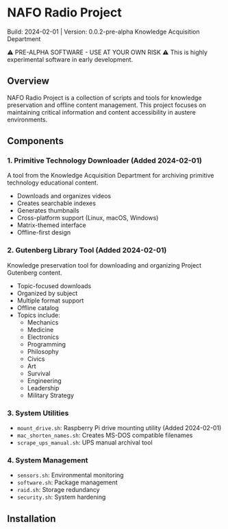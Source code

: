 # NAFO Radio Project

Build: 2024-02-01 | Version: 0.0.2-pre-alpha
Knowledge Acquisition Department

⚠️ PRE-ALPHA SOFTWARE - USE AT YOUR OWN RISK ⚠️
This is highly experimental software in early development.

## Overview
NAFO Radio Project is a collection of scripts and tools for knowledge preservation and offline content management. This project focuses on maintaining critical information and content accessibility in austere environments.

## Components

### 1. Primitive Technology Downloader (Added 2024-02-01)
A tool from the Knowledge Acquisition Department for archiving primitive technology educational content.
- Downloads and organizes videos
- Creates searchable indexes
- Generates thumbnails
- Cross-platform support (Linux, macOS, Windows)
- Matrix-themed interface
- Offline-first design

### 2. Gutenberg Library Tool (Added 2024-02-01)
Knowledge preservation tool for downloading and organizing Project Gutenberg content.
- Topic-focused downloads
- Organized by subject
- Multiple format support
- Offline catalog
- Topics include:
  - Mechanics
  - Medicine
  - Electronics
  - Programming
  - Philosophy
  - Civics
  - Art
  - Survival
  - Engineering
  - Leadership
  - Military Strategy

### 3. System Utilities
- `mount_drive.sh`: Raspberry Pi drive mounting utility (Added 2024-02-01)
- `mac_shorten_names.sh`: Creates MS-DOS compatible filenames
- `scrape_ups_manual.sh`: UPS manual archival tool

### 4. System Management
- `sensors.sh`: Environmental monitoring
- `software.sh`: Package management
- `raid.sh`: Storage redundancy
- `security.sh`: System hardening

## Installation 
